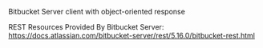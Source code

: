 Bitbucket Server client with object-oriented response

REST Resources Provided By Bitbucket Server: https://docs.atlassian.com/bitbucket-server/rest/5.16.0/bitbucket-rest.html